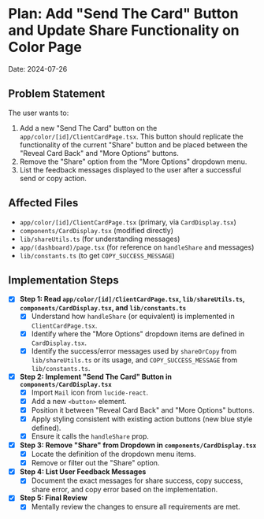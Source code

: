 # Plan: Add "Send The Card" Button and Update Share Functionality on Color Page

Date: 2024-07-26

## Problem Statement
The user wants to:
1. Add a new "Send The Card" button on the `app/color/[id]/ClientCardPage.tsx`. This button should replicate the functionality of the current "Share" button and be placed between the "Reveal Card Back" and "More Options" buttons.
2. Remove the "Share" option from the "More Options" dropdown menu.
3. List the feedback messages displayed to the user after a successful send or copy action.

## Affected Files
- `app/color/[id]/ClientCardPage.tsx` (primary, via `CardDisplay.tsx`)
- `components/CardDisplay.tsx` (modified directly)
- `lib/shareUtils.ts` (for understanding messages)
- `app/(dashboard)/page.tsx` (for reference on `handleShare` and messages)
- `lib/constants.ts` (to get `COPY_SUCCESS_MESSAGE`)

## Implementation Steps

- [x] **Step 1: Read `app/color/[id]/ClientCardPage.tsx`, `lib/shareUtils.ts`, `components/CardDisplay.tsx`, and `lib/constants.ts`**
    - [x] Understand how `handleShare` (or equivalent) is implemented in `ClientCardPage.tsx`.
    - [x] Identify where the "More Options" dropdown items are defined in `CardDisplay.tsx`.
    - [x] Identify the success/error messages used by `shareOrCopy` from `lib/shareUtils.ts` or its usage, and `COPY_SUCCESS_MESSAGE` from `lib/constants.ts`.
- [x] **Step 2: Implement "Send The Card" Button in `components/CardDisplay.tsx`**
    - [x] Import `Mail` icon from `lucide-react`.
    - [x] Add a new `<button>` element.
    - [x] Position it between "Reveal Card Back" and "More Options" buttons.
    - [x] Apply styling consistent with existing action buttons (new blue style defined).
    - [x] Ensure it calls the `handleShare` prop.
- [x] **Step 3: Remove "Share" from Dropdown in `components/CardDisplay.tsx`**
    - [x] Locate the definition of the dropdown menu items.
    - [x] Remove or filter out the "Share" option.
- [x] **Step 4: List User Feedback Messages**
    - [x] Document the exact messages for share success, copy success, share error, and copy error based on the implementation.
- [x] **Step 5: Final Review**
    - [x] Mentally review the changes to ensure all requirements are met. 